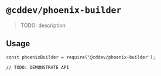 # `@cddev/phoenix-builder`

> TODO: description

## Usage

```
const phoenixBuilder = require('@cddev/phoenix-builder');

// TODO: DEMONSTRATE API
```
